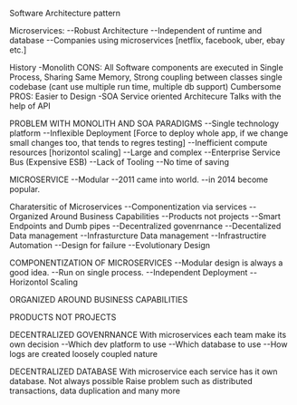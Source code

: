 Software Architecture pattern

Microservices:
--Robust Architecture
--Independent of runtime and database
--Companies using microservices [netflix, facebook, uber, ebay etc.]

History
-Monolith 
 CONS:
    All Software components are executed in Single Process, Sharing Same Memory,
    Strong coupling between classes
    single codebase (cant use multiple run time, multiple db support)
    Cumbersome
  PROS:
    Easier to Design
-SOA
    Service oriented Architecure
    Talks with the help of API

PROBLEM WITH MONOLITH AND SOA PARADIGMS
--Single technology platform 
--Inflexible Deployment [Force to deploy whole app, if we change small changes too, that tends to regres testing]
--Inefficient compute resources [horizontol scaling]
--Large and complex
--Enterprise Service Bus (Expensive ESB)
--Lack of Tooling
--No time of saving


MICROSERVICE
--Modular
--2011 came into world.
--in 2014 become popular.

Charatersitic of Microservices
--Componentization via services
--Organized Around Business Capabilities
--Products not projects
--Smart Endpoints and Dumb pipes
--Decentralized govenrnance
--Decentalized Data management
--Infrasturcture Data management
--Infrastructire Automation
--Design for failure
--Evolutionary Design




COMPONENTIZATION OF MICROSERVICES
--Modular design is always a good idea.
--Run on single process.
--Independent Deployment
--Horizontol Scaling

ORGANIZED AROUND BUSINESS CAPABILITIES


PRODUCTS NOT PROJECTS


DECENTRALIZED GOVENRNANCE
With microservices each team make its own decision
--Which dev platform to use
--Which database to use
--How logs are created
loosely coupled nature


DECENTRALIZED DATABASE
With microservice each service has it own database.
Not always possible
Raise problem such as distributed transactions, data duplication and many more





